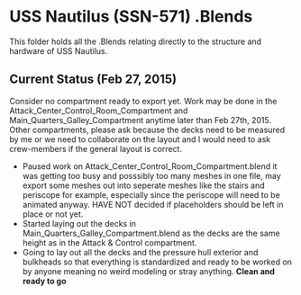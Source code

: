 # USS Nautilus (SSN-571) .Blends
This folder holds all the .Blends relating directly to the structure and hardware of USS Nautilus. 

## Current Status (Feb 27, 2015)
Consider no compartment ready to export yet. Work may be done in the Attack_Center_Control_Room_Compartment and Main_Quarters_Galley_Compartment anytime later than Feb 27th, 2015. Other compartments, please ask because the decks need to be measured by me or we need to collaborate on the layout and I would need to ask crew-members if the general layout is correct. 

- Paused work on Attack_Center_Control_Room_Compartment.blend it was getting too busy and posssibly too many meshes in one file, may export some meshes out into seperate meshes like the stairs and periscope for example, especially since the periscope will need to be animated anyway. HAVE NOT decided if placeholders should be left in place or not yet. 
- Started laying out the decks in Main_Quarters_Galley_Compartment.blend as the decks are the same height as in the Attack & Control compartment. 
- Going to lay out all the decks and the pressure hull exterior and bulkheads so that everything is standardized and ready to be worked on by anyone meaning no weird modeling or stray anything. **Clean and ready to go**